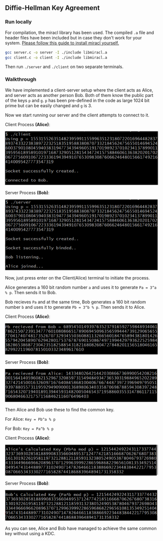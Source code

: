 ## Diffie-Hellman Key Agreement

### Run locally
For compilation, the miracl library has been used. The compiled `.a` file and header files have been included but in case they don't work for your system. [Please follow this guide to install miracl yourself.](https://adityagudimetla.medium.com/installing-miracl-for-dummies-7eb7192c3285)

```bash
gcc server.c -o server -I ./include libmiracl.a
gcc client.c -o client -I ./include libmiracl.a
```
Then run `./server` and `./client` on two separate terminals.

### Walkthrough

We have implemented a client-server setup where the client acts as Alice, and server acts as another person Bob. Both of them know the public part of the keys `p` and `g`. `p` has been pre-defined in the code as large 1024 bit prime but can be easily changed and `g` is 3.

Now we start running our server and the client attempts to connect to it.

Client Process **(Alice)**:

![](https://raw.githubusercontent.com/sggts04/Diffie-Hellman-Key-Agreement/master/screenshots/Alice-1.PNG)

Server Process **(Bob)**:

![](https://raw.githubusercontent.com/sggts04/Diffie-Hellman-Key-Agreement/master/screenshots/Bob-1.PNG)

Now, just press enter on the Client(Alice) terminal to initiate the process.

Alice generates a 160 bit random number `a` and uses it to generate `Pa = 3^a % p`. Then sends it to Bob.

Bob recieves `Pa` and at the same time, Bob generates a 160 bit random number `b` and uses it to generate `Pb = 3^b % p`. Then sends it to Alice.

Client Process **(Alice)**:

![](https://raw.githubusercontent.com/sggts04/Diffie-Hellman-Key-Agreement/master/screenshots/Alice-2.PNG)

Server Process **(Bob)**:

![](https://raw.githubusercontent.com/sggts04/Diffie-Hellman-Key-Agreement/master/screenshots/Bob-2.PNG)

Then Alice and Bob use these to find the common key.

For Alice: `Key = Pb^a % p`

For Bob: `Key = Pa^b % p`

Client Process **(Alice)**:

![](https://raw.githubusercontent.com/sggts04/Diffie-Hellman-Key-Agreement/master/screenshots/Alice-3.PNG)

Server Process **(Bob)**:

![](https://raw.githubusercontent.com/sggts04/Diffie-Hellman-Key-Agreement/master/screenshots/Bob-3.PNG)

As you can see, Alice and Bob have managed to achieve the same common key without using a KDC.
